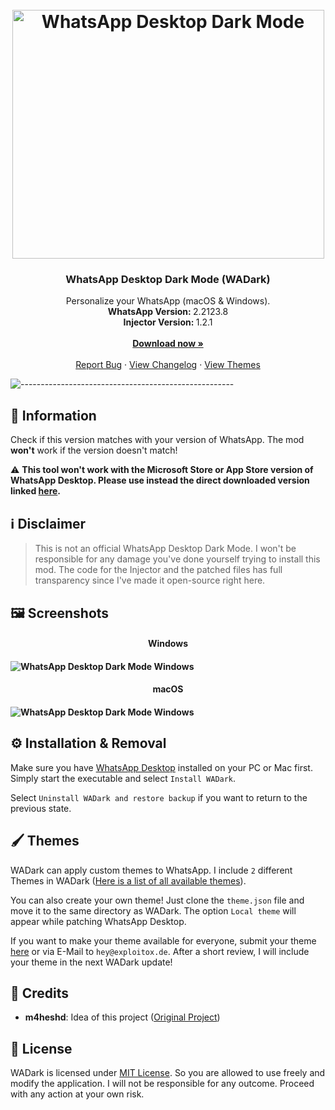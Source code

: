 <h1 align="center"><br><img src="https://dl.exploitox.de/whatsapp-dark/mockup_wadark.png" alt="WhatsApp Desktop Dark Mode" width="499" height="398"></h1>

<h3 align="center">WhatsApp Desktop Dark Mode (WADark)</h3>
<p align="center">
    Personalize your WhatsApp (macOS &amp; Windows).
    <br />
    <strong>WhatsApp Version: </strong>2.2123.8
    <br />
    <strong>Injector Version: </strong>1.2.1
    <br />
    <br />
    <a href="https://github.com/valnoxy/wadark/releases"><strong>Download now »</strong></a>
    <br />
    <br />
    <a href="https://github.com/valnoxy/wadark/issues">Report Bug</a>
    ·
    <a href="https://github.com/valnoxy/wadark/blob/main/CHANGELOG.md">View Changelog</a>
    ·
    <a href="https://github.com/valnoxy/wadark/blob/main/THEMES.md">View Themes</a>
  </p>
</p>

![-----------------------------------------------------](https://dl.exploitox.de/t440p-oc/rainbow.png)

## 🔔 Information
Check if this version matches with your version of WhatsApp. The mod **won't**  work if the version doesn't match!

⚠ **This tool won't work with the Microsoft Store or App Store version of WhatsApp Desktop. Please use instead the direct downloaded version linked [here](https://www.whatsapp.com/download/).**

## ℹ️ Disclaimer
> This is not an official WhatsApp Desktop Dark Mode. I won't be responsible for any damage you've done yourself trying to install this mod. The code for the Injector and the patched files has full transparency since I've made it open-source right here.

## 🖼️ Screenshots
<h4 align="center">Windows<h4>

![WhatsApp Desktop Dark Mode Windows](https://dl.exploitox.de/whatsapp-dark/Windows.png)
<h4 align="center">macOS<h4>
  
![WhatsApp Desktop Dark Mode Windows](https://dl.exploitox.de/whatsapp-dark/macOSV1.png)

## ⚙️ Installation & Removal
Make sure you have [WhatsApp Desktop](https://www.whatsapp.com/download/) installed on your PC or Mac first.
Simply start the executable and select `Install WADark`. 

Select `Uninstall WADark and restore backup` if you want to return to the previous state.

## 🖌️ Themes
WADark can apply custom themes to WhatsApp. I include ```2``` different Themes in WADark ([Here is a list of all available themes](https://github.com/valnoxy/wadark/blob/main/THEMES.md)). 

You can also create your own theme! Just clone the ```theme.json``` file and move it to the same directory as WADark. The option ```Local theme``` will appear while patching WhatsApp Desktop.

If you want to make your theme available for everyone, submit your theme [here](https://forms.gle/9jsrjFUaE78AeYfGA) or via E-Mail to ```hey@exploitox.de```. After a short review, I will include your theme in the next WADark update!

## 📖 Credits
 - **m4heshd**: Idea of this project ([Original Project](https://github.com/m4heshd/whatsapp-desktop-dark))

## 🧾 License
WADark is licensed under [MIT License](https://github.com/valnoxy/wadark/blob/main/LICENSE). So you are allowed to use freely and modify the application. I will not be responsible for any outcome. Proceed with any action at your own risk.
